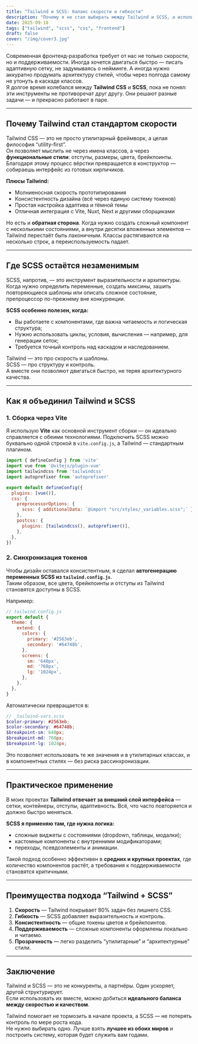 ```yaml
---
title: "Tailwind и SCSS: баланс скорости и гибкости"
description: "Почему я не стал выбирать между Tailwind и SCSS, а использую их вместе в одном проекте."
date: 2025-09-18
tags: ["tailwind", "scss", "css", "frontend"]
draft: false
cover: "/img/cover3.jpg"
---
```


Современная фронтенд-разработка требует от нас не только скорости, но и поддерживаемости. Иногда хочется двигаться быстро — писать адаптивную сетку, не задумываясь о нейминге. А иногда нужно аккуратно продумать архитектуру стилей, чтобы через полгода самому не утонуть в каскаде классов.  
Я долгое время колебался между **Tailwind CSS** и **SCSS**, пока не понял: эти инструменты не противоречат друг другу. Они решают разные задачи — и прекрасно работают в паре.

---

## Почему Tailwind стал стандартом скорости

Tailwind CSS — это не просто утилитарный фреймворк, а целая философия “utility-first”.  
Он позволяет мыслить не через имена классов, а через **функциональные стили**: отступы, размеры, цвета, брейкпоинты. Благодаря этому процесс вёрстки превращается в конструктор — собираешь интерфейс из готовых кирпичиков.

**Плюсы Tailwind:**
- Молниеносная скорость прототипирования  
- Консистентность дизайна (всё через единую систему токенов)  
- Простая настройка адаптива и тёмной темы  
- Отличная интеграция с Vite, Nuxt, Next и другими сборщиками

Но есть и **обратная сторона**. Когда нужно создать сложный компонент с несколькими состояниями, а внутри десятки вложенных элементов — Tailwind перестаёт быть лаконичным. Классы растягиваются на несколько строк, а переиспользуемость падает.

---

## Где SCSS остаётся незаменимым

SCSS, напротив, — это инструмент выразительности и архитектуры.  
Когда нужно определить переменные, создать миксины, зашить повторяющиеся шаблоны или описать сложное состояние, препроцессор по-прежнему вне конкуренции.

**SCSS особенно полезен, когда:**
- Вы работаете с компонентами, где важна читаемость и логическая структура;
- Нужно использовать циклы, условия, вычисления — например, для генерации сеток;
- Требуется точный контроль над каскадом и наследованием.

Tailwind — это про скорость и шаблоны.  
SCSS — про структуру и контроль.  
А вместе они позволяют двигаться быстро, не теряя архитектурного качества.

---

## Как я объединил Tailwind и SCSS

### 1. Сборка через Vite

Я использую **Vite** как основной инструмент сборки — он идеально справляется с обеими технологиями. Подключить SCSS можно буквально одной строкой в `vite.config.js`, а Tailwind — стандартным плагином.

```js
import { defineConfig } from 'vite'
import vue from '@vitejs/plugin-vue'
import tailwindcss from 'tailwindcss'
import autoprefixer from 'autoprefixer'

export default defineConfig({
  plugins: [vue()],
  css: {
    preprocessorOptions: {
      scss: { additionalData: `@import "src/styles/_variables.scss";` },
    },
    postcss: {
      plugins: [tailwindcss(), autoprefixer()],
    },
  },
})
```

### 2. Синхронизация токенов

Чтобы дизайн оставался консистентным, я сделал **автогенерацию переменных SCSS из `tailwind.config.js`**.  
Таким образом, все цвета, брейкпоинты и отступы из Tailwind становятся доступны в SCSS.

Например:

```js
// tailwind.config.js
export default {
  theme: {
    extend: {
      colors: {
        primary: '#2563eb',
        secondary: '#64748b',
      },
      screens: {
        sm: '640px',
        md: '768px',
        lg: '1024px',
      },
    },
  },
}
```

Автоматически превращается в:

```scss
// _tailwind-vars.scss
$color-primary: #2563eb;
$color-secondary: #64748b;
$breakpoint-sm: 640px;
$breakpoint-md: 768px;
$breakpoint-lg: 1024px;
```

Это позволяет использовать те же значения и в утилитарных классах, и в компонентных стилях — без риска рассинхронизации.

---

## Практическое применение

В моих проектах **Tailwind отвечает за внешний слой интерфейса** — сетки, контейнеры, отступы, адаптивность. Всё, что часто повторяется и должно быстро меняться.

**SCSS я применяю там, где нужна логика:**
- сложные виджеты с состояниями (dropdown, таблицы, модалки);
- кастомные компоненты с внутренними модификаторами;
- переходы, псевдоэлементы и анимации.

Такой подход особенно эффективен в **средних и крупных проектах**, где количество компонентов растёт, а требования к поддерживаемости становятся критичными.

---

## Преимущества подхода “Tailwind + SCSS”

1. **Скорость** — Tailwind покрывает 80% задач без лишнего CSS.  
2. **Гибкость** — SCSS добавляет выразительность и контроль.  
3. **Консистентность** — общие токены цветов и брейкпоинтов.  
4. **Поддерживаемость** — сложные компоненты оформлены локально и читаемо.  
5. **Прозрачность** — легко разделить “утилитарные” и “архитектурные” стили.

---

## Заключение

Tailwind и SCSS — это не конкуренты, а партнёры. Один ускоряет, другой структурирует.  
Если использовать их вместе, можно добиться **идеального баланса между скоростью и качеством**.  

Tailwind помогает не тормозить в начале проекта, а SCSS — не потерять контроль по мере роста кода.  
Не нужно выбирать одно. Лучше взять **лучшее из обоих миров** и построить систему, которая будет служить вам годами.